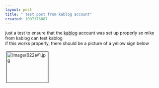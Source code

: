 ```yaml
---
layout: post
title: " test post from kablog account"
created: 1097176887
---
```

<p>
just a test to ensure that the <a href="http://kablog.org/">kablog</a> account was set up properly so mike from kablog can test kablog
<br />if this works properly, there should be a picture of a yellow sign below
</p><p>
<a href="http://www.rolandtanglao.com/images/Image(622)%231.jpg" onclick="window.open('http://www.rolandtanglao.com/images/Image(622)%231.jpg','popup','width=1152,height=864,scrollbars=no,resizable=yes,toolbar=no,directories=no,location=no,menubar=no,status=yes,left=0,top=0');return false"><img src="http://www.rolandtanglao.com/images/Image(622)%231-tm.jpg" height="100" width="133" border="1" hspace="4" vspace="4" alt="Image(622)#1.jpg" title="Image(622)#1.jpg" /></a>
</p>

